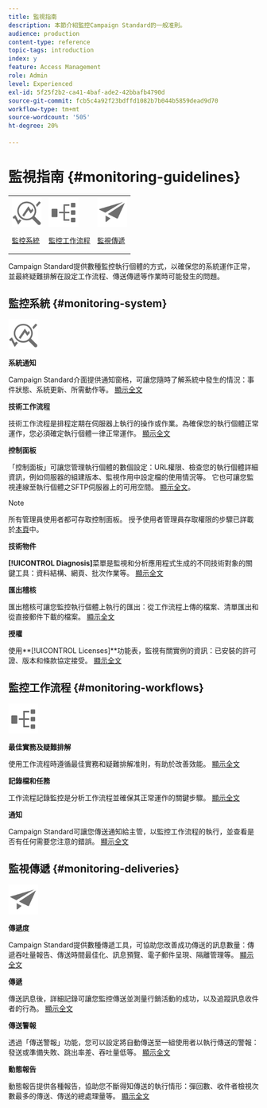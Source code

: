 ```yaml
---
title: 監視指南
description: 本節介紹監控Campaign Standard的一般准則。
audience: production
content-type: reference
topic-tags: introduction
index: y
feature: Access Management
role: Admin
level: Experienced
exl-id: 5f25f2b2-ca41-4baf-ade2-42bbafb4790d
source-git-commit: fcb5c4a92f23bdffd1082b7b044b5859dead9d70
workflow-type: tm+mt
source-wordcount: '505'
ht-degree: 20%

---
```


# 監視指南 {#monitoring-guidelines}

<table>
<tr><td><img src="assets/do-not-localize/icon_system.svg" width="60px"><p><a href="#monitoring-system">監控系統</a></p></td>
<td><img src="assets/do-not-localize/icon_workflows.svg" width="60px"><p><a href="#moniroting-workflows">監控工作流程</a></p></td>
<td><img src="assets/do-not-localize/icon_send.svg" width="60px"><p><a href="#monitoring-deliveries">監視傳遞</a></p></td></tr>
</table>

Campaign Standard提供數種監控執行個體的方式，以確保您的系統運作正常，並最終疑難排解在設定工作流程、傳送傳遞等作業時可能發生的問題。

## 監控系統 {#monitoring-system}

<img src="assets/do-not-localize/icon_system.svg" width="60px">

**系統通知**

Campaign Standard介面提供通知窗格，可讓您隨時了解系統中發生的情況：事件狀態、系統更新、所需動作等。 [顯示全文](../../start/using/interface-description.md#top-bar)


**技術工作流程**

技術工作流程是排程定期在伺服器上執行的操作或作業。為確保您的執行個體正常運作，您必須確定執行個體一律正常運作。 [顯示全文](../../administration/using/technical-workflows.md)

**控制面板**

「控制面板」可讓您管理執行個體的數個設定：URL權限、檢查您的執行個體詳細資訊，例如伺服器的組建版本、監視作用中設定檔的使用情況等。 它也可讓您監視連線至執行個體之SFTP伺服器上的可用空間。 [顯示全文](https://experienceleague.adobe.com/docs/control-panel/using/control-panel-home.html?lang=zh-Hant)。

>[!NOTE]
>
>所有管理員使用者都可存取控制面板。 授予使用者管理員存取權限的步驟已詳載於[本頁](https://experienceleague.adobe.com/docs/control-panel/using/discover-control-panel/managing-permissions.html?lang=zh-Hant#discover-control-panel)中。

**技術物件**

**[!UICONTROL Diagnosis]**&#x200B;菜單是監視和分析應用程式生成的不同技術對象的關鍵工具：資料結構、網頁、批次作業等。 [顯示全文](../../developing/using/monitoring-data-model-changes.md)

**匯出稽核**

匯出稽核可讓您監控執行個體上執行的匯出：從工作流程上傳的檔案、清單匯出和從直接郵件下載的檔案。
[顯示全文](../../administration/using/auditing-export-logs.md)

**授權**

使用&#x200B;**[!UICONTROL Licenses]**功能表，監視有關實例的資訊：已安裝的許可證、版本和條款協定接受。
[顯示全文](../../administration/using/licenses.md)

## 監控工作流程 {#monitoring-workflows}

<img src="assets/do-not-localize/icon_workflows.svg" width="60px">

**最佳實務及疑難排解**

使用工作流程時遵循最佳實務和疑難排解准則，有助於改善效能。
[顯示全文](../../automating/using/best-practices-workflows.md)

**記錄檔和任務**

工作流程記錄監控是分析工作流程並確保其正常運作的關鍵步驟。
[顯示全文](../../automating/using/monitoring-workflow-execution.md#workflow-log-and-tasks)

**通知**

Campaign Standard可讓您傳送通知給主管，以監控工作流程的執行，並查看是否有任何需要您注意的錯誤。
[顯示全文](../../automating/using/monitoring-workflow-execution.md#error-management)

## 監視傳遞 {#monitoring-deliveries}

<img src="assets/do-not-localize/icon_send.svg" width="60px">

**傳遞度**

Campaign Standard提供數種傳遞工具，可協助您改善成功傳送的訊息數量：傳遞吞吐量報告、傳送時間最佳化、訊息預覽、電子郵件呈現、隔離管理等。
[顯示全文](../../sending/using/about-deliverability.md)

**傳遞**

傳送訊息後，詳細記錄可讓您監控傳送並測量行銷活動的成功，以及追蹤訊息收件者的行為。
[顯示全文](../../sending/using/monitoring-a-delivery.md)

**傳送警報**

透過「傳送警報」功能，您可以設定將自動傳送至一組使用者以執行傳送的警報：發送或準備失敗、跳出率差、吞吐量低等。
[顯示全文](../../sending/using/receiving-alerts-when-failures-happen.md)

**動態報告**

動態報告提供各種報告，協助您不斷得知傳送的執行情形：彈回數、收件者檢視次數最多的傳送、傳送的總處理量等。
[顯示全文](../../reporting/using/about-dynamic-reports.md)
